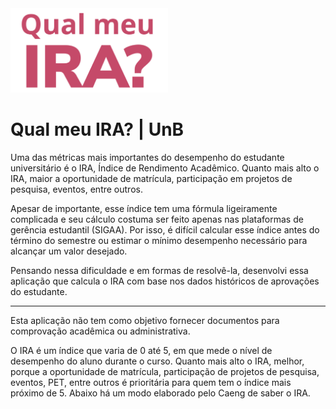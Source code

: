 <img src="assets/img/Logo.svg" width="50%">
    
# Qual meu IRA? | UnB
Uma das métricas mais importantes do desempenho do estudante universitário é o IRA, Índice de Rendimento Acadêmico. Quanto mais alto o IRA, maior a oportunidade de matrícula, participação em projetos de pesquisa, eventos, entre outros. 
    
Apesar de importante, esse índice tem uma fórmula ligeiramente complicada e seu cálculo costuma ser feito apenas nas plataformas de gerência estudantil (SIGAA). Por isso, é difícil calcular esse índice antes do término do semestre ou estimar o mínimo desempenho necessário para alcançar um valor desejado.

Pensando nessa dificuldade e em formas de resolvê-la, desenvolvi essa aplicação que calcula o IRA com base nos dados históricos de aprovações do estudante.
</div>
</div>

---

Esta aplicação não tem como objetivo fornecer documentos para comprovação acadêmica ou administrativa.


O IRA é um índice que varia de 0 até 5, em que mede o nível de desempenho do aluno durante o curso. Quanto mais alto o IRA, melhor, porque a oportunidade de matrícula, participação de projetos de pesquisa, eventos, PET, entre outros é prioritária para quem tem o índice mais próximo de 5. Abaixo há um modo elaborado pelo Caeng de saber o IRA.